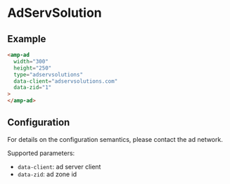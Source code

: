 # AdServSolution

## Example

```html
<amp-ad
  width="300"
  height="250"
  type="adservsolutions"
  data-client="adservsolutions.com"
  data-zid="1"
>
</amp-ad>
```

## Configuration

For details on the configuration semantics, please contact the ad network.

Supported parameters:

-   `data-client`: ad server client
-   `data-zid`: ad zone id
